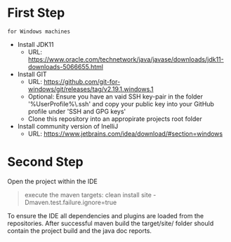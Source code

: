 
# First Step 
    for Windows machines
* Install JDK11
  * URL: https://www.oracle.com/technetwork/java/javase/downloads/jdk11-downloads-5066655.html
* Install GIT
  * URL: https://github.com/git-for-windows/git/releases/tag/v2.19.1.windows.1
  * Optional: Ensure you have an vaid SSH key-pair in the folder '%UserProfile%\\.ssh\' and copy your public key into your GitHub profile under 'SSH and GPG keys'
  * Clone this repository into an appropirate projects root folder
* Install community version of InelliJ
  * URL: https://www.jetbrains.com/idea/download/#section=windows


# Second Step 
Open the project within the IDE
> execute the maven targets: clean install site -Dmaven.test.failure.ignore=true


To ensure the IDE all dependencies and plugins are loaded from the repositories.
After successful maven build the target/site/ folder should contain the project build and the java doc reports.
